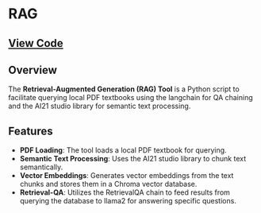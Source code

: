 # RAG 

## [View Code](https://github.com/ImTimTong/Projects/tree/main/RAG-Tool)

## Overview
The **Retrieval-Augmented Generation (RAG) Tool** is a Python script to facilitate querying local PDF textbooks using the langchain for QA chaining and the AI21 studio library for semantic text processing.

## Features
- **PDF Loading**: The tool loads a local PDF textbook for querying.
- **Semantic Text Processing**: Uses the AI21 studio library to chunk text semantically.
- **Vector Embeddings**: Generates vector embeddings from the text chunks and stores them in a Chroma vector database.
- **Retrieval-QA**: Utilizes the RetrievalQA chain to feed results from querying the database to llama2 for answering specific questions.
